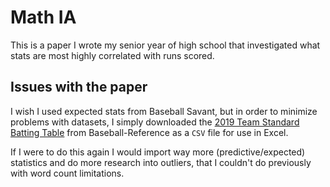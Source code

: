 # Math IA

This is a paper I wrote my senior year of high school that investigated what stats are most highly correlated with runs scored.

## Issues with the paper
I wish I used expected stats from Baseball Savant, but in order to minimize problems with datasets, I simply downloaded the [2019 Team Standard Batting Table](https://www.baseball-reference.com/leagues/majors/2019.shtml) from Baseball-Reference as a `CSV` file for use in Excel. 

If I were to do this again I would import way more (predictive/expected) statistics and do more research into outliers, that I couldn't do previously with word count limitations. 